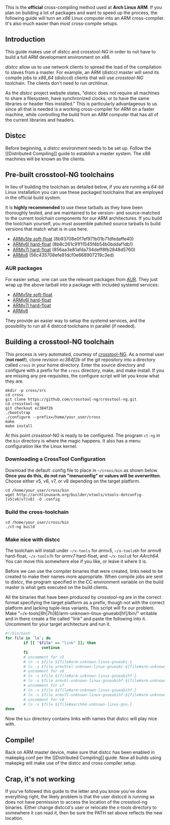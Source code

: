 This is the **official** cross-compiling method used at **Arch Linux ARM**. If you plan on building a lot of packages and want to speed up the process, the following guide will turn an *x86* Linux computer into an ARM cross-compiler. It's also much easier than most cross-compile setups.

## Introduction
This guide makes use of *distcc* and *crosstool-NG* in order to not have to build a full ARM development environment on x86.

*distcc* allow us to use network clients to spread the load of the compilation to slaves from a master. For example, an ARM (distcc) master will send its compile jobs to *x86_64* (distccd) clients that will use *crosstool-NG* toolchain. The clients don't need to run *archlinux*.

As the *distcc* project website states, "distcc does not require all machines to share a filesystem, have synchronized clocks, or to have the same libraries or header files installed." This is particularly advantageous to us since all that is needed is a working cross-compiler for ARM on a faster machine, while controlling the build from an ARM computer that has all of the current libraries and headers.

## Distcc
Before beginning, a *distcc* environment needs to be set up. Follow the [[Distributed Compiling]] guide to establish a master system. The x86 machines will be known as the clients.

## Pre-built crosstool-NG toolchains
In lieu of building the toolchain as detailed below, if you are running a *64-bit* Linux installation you can use these packaged toolchains that are employed in the official build system.

It is **highly recommended** to use these tarballs as they have been thoroughly tested, and are maintained to be version- and source-matched to the current toolchain components for our ARM architectures.  If you build the toolchain yourself, you must assemble patched source tarballs to build versions that match what is in use here.

* [ARMv5te soft-float](/builder/xtools/x-tools.tar.xz) (8b93708e0f7ef971b01b71dfedaffe40)
* [ARMv6l hard-float](/builder/xtools/x-tools6h.tar.xz) (8b8c261c91f11545f4b54b0bddaf1db1)
* [ARMv7l hard-float](/builder/xtools/x-tools7h.tar.xz) (856aa3e81afda734deff8fb2848d5760)
* [ARMv8](/builder/xtools/x-tools8.tar.xz) (56c435708efe81dcf0e668907219c3ed)

### AUR packages
For easier setup, one can use the relevant packages from [AUR](https://aur.archlinux.org). They just wrap up the above tarball into a package with included systemd services:

* [ARMv5te soft-float](https://aur.archlinux.org/packages/distccd-alarm-armv5/)
* [ARMv6l hard-float](https://aur.archlinux.org/packages/distccd-alarm-armv6h/)
* [ARMv7l hard-float](https://aur.archlinux.org/packages/distccd-alarm-armv7h/)
* [ARMv8](https://aur.archlinux.org/packages/distccd-alarm-armv8/)

They provide an easier way to setup the systemd services, and the possibility to run all 4 distccd toolchains in parallel (if needed).

## Building a crosstool-NG toolchain
This process is very automated, courtesy of [crosstool-NG](http://crosstool-ng.org). As a normal user (**not root!**), clone revision *ec384f2b* of the git repository into a directory called `cross` in your home directory. Enter the source directory and configure with a prefix for the `cross` directory, make, and make install.  If you are missing any pre-requisites, the configure script will let you know what they are.

```
mkdir -p cross/src
cd cross
git clone https://github.com/crosstool-ng/crosstool-ng.git
cd crosstool-ng
git checkout ec384f2b
./bootstrap
./configure --prefix=/home/your_user/cross
make
make install
```

At this point *crosstool-NG* is ready to be configured. The program `ct-ng` in the `bin` directory is where the magic happens. It also has a menu configuration like the Linux kernel.

### Downloading a CrossTool Configuration
Download the default .config file to place in `~/cross/bin` as shown below. **Once you do this, do not run "menuconfig" or values will be overwritten**.  Choose either v5, v6, v7, or v8 depending on the target platform.

```
cd /home/your_user/cross/bin
wget http://archlinuxarm.org/builder/xtools/xtools-dotconfig-[v5|v6|v7|v8] -O .config
```

### Build the cross-toolchain

```
cd /home/your_user/cross/bin
./ct-ng build
```

### Make nice with distcc
The toolchain will install under `~/x-tools` for *armv5*, `~/x-tools6h` for *armv6* hard-float, `~/x-tools7h` for *armv7* hard-float, and `~/x-tools8` for *AArch64*.  You can move this somewhere else if you like, or leave it where it is.

Before we can use the compiler binaries that were created, links need to be created to make their names more appropriate. When compile jobs are sent to *distcc*, the program specified in the CC environment variable on the build master is what gets executed on the build clients.

All the binaries that have been produced by *crosstool-ng* are in the correct format specifying the target platform as a prefix, though not with the correct platform and lacking tuple-less variants. This script will fix our problem. Make "~/x-tools[6h|7h|8]/arm-unknown-linux-gnueabi[hf]/bin/" writable and in there create a file called "link" and paste the following into it. Uncomment for your target architecture and run it.

```bash
#!/bin/bash
for file in `ls`; do
        if [[ "$file" == "link" ]]; then
                continue
        fi
        # uncomment for v5
        # ln -s $file ${file#arm-unknown-linux-gnueabi-}
        # ln -s $file armv5tel-unknown-linux-gnueabi-${file#arm-unknown-linux-gnueabi-}
        # uncomment for v6
        # ln -s $file ${file#arm-unknown-linux-gnueabihf-}
        # ln -s $file armv6l-unknown-linux-gnueabihf-${file#arm-unknown-linux-gnueabihf-}
        # uncomment for v7
        # ln -s $file ${file#arm-unknown-linux-gnueabihf-}
        # ln -s $file armv7l-unknown-linux-gnueabihf-${file#arm-unknown-linux-gnueabihf-}
        # uncomment for v8
        # ln -s $file ${file#aarch64-unknown-linux-gnu-}
done
```

Now the `bin` directory contains links with names that distcc will play nice with.

## Compile!
Back on ARM master device, make sure that distcc has been enabled in makepkg.conf per the [[Distributed Compiling]] guide.  Now all builds using makepkg will make use of the distcc and cross compiler setup.

## Crap, it's not working
If you've followed this guide to the letter and you know you've done everything right, the likely problem is that the user distccd is running as does not have permission to access the location of the crosstool-ng binaries.  Either change distccd's user or relocate the x-tools directory to somewhere it can read it, then be sure the PATH set above reflects the new location.
